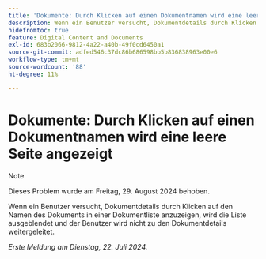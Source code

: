 ```yaml
---
title: 'Dokumente: Durch Klicken auf einen Dokumentnamen wird eine leere Seite angezeigt.'
description: Wenn ein Benutzer versucht, Dokumentdetails durch Klicken auf den Namen des Dokuments in einer Dokumentliste anzuzeigen, wird die Liste ausgeblendet und der Benutzer wird nicht zu den Dokumentdetails weitergeleitet.
hidefromtoc: true
feature: Digital Content and Documents
exl-id: 683b2066-9812-4a22-a40b-49f0cd6450a1
source-git-commit: adfed546c37dc86b686598bb5b836838963e00e6
workflow-type: tm+mt
source-wordcount: '88'
ht-degree: 11%

---
```


# Dokumente: Durch Klicken auf einen Dokumentnamen wird eine leere Seite angezeigt

>[!NOTE]
>
>Dieses Problem wurde am Freitag, 29. August 2024 behoben.

Wenn ein Benutzer versucht, Dokumentdetails durch Klicken auf den Namen des Dokuments in einer Dokumentliste anzuzeigen, wird die Liste ausgeblendet und der Benutzer wird nicht zu den Dokumentdetails weitergeleitet.

_Erste Meldung am Dienstag, 22. Juli 2024._
